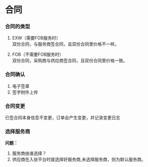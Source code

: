 # 合同

### 合同的类型

1. EXW（需要FOB服务时）  
   双份合同，与服务商签合同，且双份合同里价格不一样。

2. FOB（不需要FOB服务时）  
   双份合同，采购商与供应商签合同，且双份合同里价格一致。

### 合同确认

1. 电子签章
2. 签字附件上传

### 合同变更

已签合同本身信息不变更，订单会产生变更，并记录变更日志

### 选择服务商

**问题：**

1. 服务商由谁选择？
2. 供应商在入驻平台时就选择好服务商,未选择服务商，则为默认服务商。



